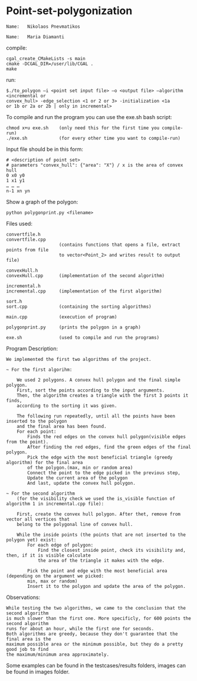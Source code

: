 # Point-set-polygonization

~~~~~~~~~~~~~~~~~~~~~~~~~~~~~~~
Name:   Nikolaos Pnevmatikos 

Name:   Maria Diamanti
~~~~~~~~~~~~~~~~~~~~~~~~~~~~~~~

compile:

    cgal_create_CMakeLists -s main
    cmake -DCGAL_DIR=/user/lib/CGAL .
    make

run:

    $./to_polygon –i <point set input file> –ο <output file> –algorithm <incremental or
    convex_hull> -edge_selection <1 or 2 or 3> -initialization <1a
    or 1b or 2a or 2b | only in incremental>  

To compile and run the program you can use the exe.sh bash script:

    chmod x+u exe.sh    (only need this for the first time you compile-run)
    ./exe.sh            (for every other time you want to compile-run)


Input file should be in this form:

    # <description of point set>
    # parameters "convex_hull": {"area": "Χ"} / x is the area of convex hull 
    0 x0 y0
    1 x1 y1
    … … …
    n-1 xn yn

Show a graph of the polygon:

    python polygonprint.py <filename>


Files used:
    
    convertfile.h
    convertfile.cpp     
                        (contains functions that opens a file, extract points from file 
                        to vector<Point_2> and writes result to output file)
    
    convexHull.h
    convexHull.cpp      (implementation of the second algorithm)
    
    incremental.h
    incremental.cpp     (implementation of the first algorithm)
    
    sort.h
    sort.cpp            (containing the sorting algorithms)
    
    main.cpp            (execution of program)
    
    polygonprint.py     (prints the polygon in a graph)

    exe.sh              (used to compile and run the programs)
    


Program Description:

    We implemented the first two algorithms of the project.

    ~ For the first algorihm:
        
        We used 2 polygons. A convex hull polygon and the final simple polygon.
        First, sort the points according to the input arguments.
        Then, the algorithm creates a triangle with the first 3 points it finds,
        according to the sorting it was given. 
        
        The following run repeatedly, until all the points have been inserted to the polygon
        and the final area has been found.
        For each point:
            Finds the red edges on the convex hull polygon(visible edges from the point). 
            After finding the red edges, find the green edges of the final polygon.
            Pick the edge with the most beneficial triangle (greedy algorithm) for the final area 
            of the polygon.(max, min or random area)
            Connect the point to the edge picked in the previous step,
            Update the current area of the polygon
            And last, update the convex hull polygon.

    ~ For the second algorithm
        (for the visibility check we used the is_visible function of algorithm 1 in incremental.cpp file):

        First, create the convex hull polygon. After thet, remove from vector all vertices that 
        belong to the polygonal line of convex hull.

        While the inside points (the points that are not inserted to the polygon yet) exist:
            For each edge of polygon:
                Find the closest inside point, check its visibility and, then, if it is visible calculate 
                the area of the triangle it makes with the edge.
            
            Pick the point and edge with the most beneficial area (depending on the argument we picked:
            min, max or random)
            Insert it to the polygon and update the area of the polygon.

Observations:

    While testing the two algorithms, we came to the conclusion that the second algorithm
    is much slower than the first one. More specificly, for 600 points the second algorithm 
    runs for about an hour, while the first one for seconds.
    Both algorithms are greedy, because they don't guarantee that the final area is the
    maximum possible area or the minimum possible, but they do a pretty good job to find 
    the maximum/minimum area approximately.

Some examples can be found in the testcases/results folders, images can be found in images folder. 
    
    
